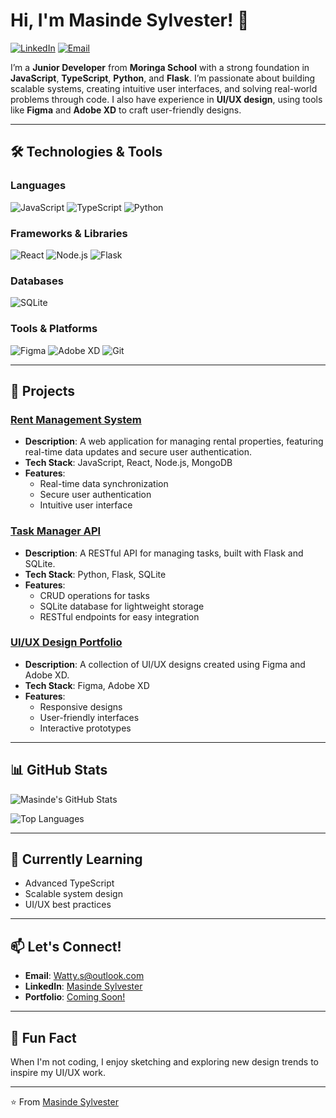 # Hi, I'm Masinde Sylvester! 👋

[![LinkedIn](https://img.shields.io/badge/LinkedIn-Connect-blue)](https://www.linkedin.com/in/m-sylvester-9bb732251/)
[![Email](https://img.shields.io/badge/Email-Reach%20Out-red)](mailto:Watty.s@outlook.com)

I’m a **Junior Developer** from **Moringa School** with a strong foundation in **JavaScript**, **TypeScript**, **Python**, and **Flask**. I’m passionate about building scalable systems, creating intuitive user interfaces, and solving real-world problems through code. I also have experience in **UI/UX design**, using tools like **Figma** and **Adobe XD** to craft user-friendly designs.

---

## 🛠️ Technologies & Tools

### Languages
![JavaScript](https://img.shields.io/badge/JavaScript-F7DF1E?style=for-the-badge&logo=javascript&logoColor=black)
![TypeScript](https://img.shields.io/badge/TypeScript-3178C6?style=for-the-badge&logo=typescript&logoColor=white)
![Python](https://img.shields.io/badge/Python-3776AB?style=for-the-badge&logo=python&logoColor=white)

### Frameworks & Libraries
![React](https://img.shields.io/badge/React-20232A?style=for-the-badge&logo=react&logoColor=61DAFB)
![Node.js](https://img.shields.io/badge/Node.js-339933?style=for-the-badge&logo=node.js&logoColor=white)
![Flask](https://img.shields.io/badge/Flask-000000?style=for-the-badge&logo=flask&logoColor=white)

### Databases
![SQLite](https://img.shields.io/badge/SQLite-07405E?style=for-the-badge&logo=sqlite&logoColor=white)

### Tools & Platforms
![Figma](https://img.shields.io/badge/Figma-F24E1E?style=for-the-badge&logo=figma&logoColor=white)
![Adobe XD](https://img.shields.io/badge/Adobe%20XD-FF61F6?style=for-the-badge&logo=adobe-xd&logoColor=white)
![Git](https://img.shields.io/badge/Git-F05032?style=for-the-badge&logo=git&logoColor=white)

---

## 🚀 Projects

### [Rent Management System](https://github.com/yourusername/rent-management-system)
- **Description**: A web application for managing rental properties, featuring real-time data updates and secure user authentication.
- **Tech Stack**: JavaScript, React, Node.js, MongoDB
- **Features**:
  - Real-time data synchronization
  - Secure user authentication
  - Intuitive user interface

### [Task Manager API](https://github.com/yourusername/task-manager-api)
- **Description**: A RESTful API for managing tasks, built with Flask and SQLite.
- **Tech Stack**: Python, Flask, SQLite
- **Features**:
  - CRUD operations for tasks
  - SQLite database for lightweight storage
  - RESTful endpoints for easy integration

### [UI/UX Design Portfolio](https://github.com/yourusername/ui-ux-portfolio)
- **Description**: A collection of UI/UX designs created using Figma and Adobe XD.
- **Tech Stack**: Figma, Adobe XD
- **Features**:
  - Responsive designs
  - User-friendly interfaces
  - Interactive prototypes

---

## 📊 GitHub Stats

![Masinde's GitHub Stats](https://github-readme-stats.vercel.app/api?username=yourusername&show_icons=true&theme=radical)

![Top Languages](https://github-readme-stats.vercel.app/api/top-langs/?username=yourusername&layout=compact&theme=radical)

---

## 🌱 Currently Learning
- Advanced TypeScript
- Scalable system design
- UI/UX best practices


---

## 📫 Let's Connect!
- **Email**: [Watty.s@outlook.com](mailto:Watty.s@outlook.com)
- **LinkedIn**: [Masinde Sylvester](https://www.linkedin.com/in/m-sylvester-9bb732251/)
- **Portfolio**: [Coming Soon!](#)

---

## 💬 Fun Fact
When I'm not coding, I enjoy sketching and exploring new design trends to inspire my UI/UX work.

---

⭐️ From [Masinde Sylvester](https://github.com/yourusername)